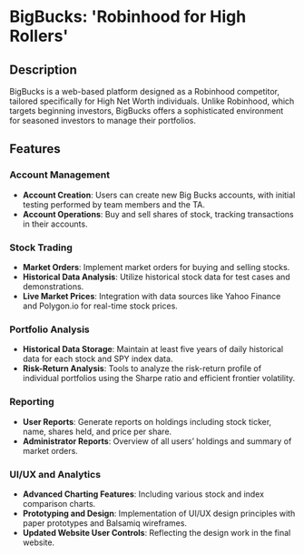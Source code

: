 # BigBucks: 'Robinhood for High Rollers'

## Description
BigBucks is a web-based platform designed as a Robinhood competitor, tailored specifically for High Net Worth individuals. Unlike Robinhood, which targets beginning investors, BigBucks offers a sophisticated environment for seasoned investors to manage their portfolios.

## Features

### Account Management
- **Account Creation**: Users can create new Big Bucks accounts, with initial testing performed by team members and the TA.
- **Account Operations**: Buy and sell shares of stock, tracking transactions in their accounts.

### Stock Trading
- **Market Orders**: Implement market orders for buying and selling stocks.
- **Historical Data Analysis**: Utilize historical stock data for test cases and demonstrations.
- **Live Market Prices**: Integration with data sources like Yahoo Finance and Polygon.io for real-time stock prices.

### Portfolio Analysis
- **Historical Data Storage**: Maintain at least five years of daily historical data for each stock and SPY index data.
- **Risk-Return Analysis**: Tools to analyze the risk-return profile of individual portfolios using the Sharpe ratio and efficient frontier volatility.

### Reporting
- **User Reports**: Generate reports on holdings including stock ticker, name, shares held, and price per share.
- **Administrator Reports**: Overview of all users’ holdings and summary of market orders.

### UI/UX and Analytics
- **Advanced Charting Features**: Including various stock and index comparison charts.
- **Prototyping and Design**: Implementation of UI/UX design principles with paper prototypes and Balsamiq wireframes.
- **Updated Website User Controls**: Reflecting the design work in the final website.

